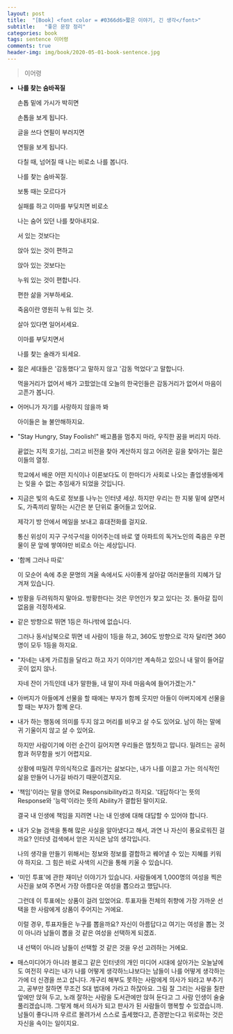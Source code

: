 ```yaml
---
layout: post
title:  "[Book] <font color = #0366d6>짧은 이야기, 긴 생각</font>"
subtitle:   "좋은 문장 정리"
categories: book
tags: sentence 이어령
comments: true
header-img: img/book/2020-05-01-book-sentence.jpg
---
```


> 이어령



- **나를 찾는 숨바꼭질**

  

  손톱 밑에 가시가 박히면 

  손톱을 보게 됩니다.

  글을 쓰다 연필이 부러지면 

  연필을 보게 됩니다.

  

  다칠 때, 넘어질 때 나는 비로소 나를 봅니다.

  

  나를 찾는 숨바꼭질.

  보통 때는 모르다가

  실패를 하고 이마를 부딪치면 비로소

  나는 숨어 있던 나를 찾아내지요.

  

  서 있는 것보다는

  앉아 있는 것이 편하고

  앉아 있는 것보다는

  누워 있는 것이 편합니다.

  편한 삶을 거부하세요.

  죽음이란 영원히 누워 있는 것.

  살아 있다면 일어서세요.

  

  이마를 부딪치면서

  나를 찾는 술래가 되세요.



- 젊은 세대들은 '감동했다'고 말하지 않고 '감동 먹었다'고 말합니다.

  먹을거리가 없어서 배가 고팠었는데 오늘의 한국인들은 감동거리가 없어서 마음이 고픈가 봅니다.



- 어머니가 자기를 사랑하지 않을까 봐

  아이들은 늘 불안해하지요.



- "Stay Hungry, Stay Foolish!" 배고픔을 멈추지 마라, 우직한 꿈을 버리지 마라.

  끝없는 지적 호기심, 그리고 비전을 찾아 계산하지 않고 어려운 길을 찾아가는 젊은이들의 열정.

  학교에서 배운 어떤 지식이나 이론보다도 이 한마디가 사회로 나오는 졸업생들에게는 잊을 수 없는 추임새가 되었을 것입니다.



- 지금은 빛의 속도로 정보를 나누는 인터넷 세상. 하지만 우리는 한 지붕 밑에 살면서도, 가족끼리 말하는 시간은 분 단위로 줄어들고 있어요.

  제각기 방 안에서 메일을 보내고 휴대전화를 걸지요.

  통신 위성이 지구 구석구석을 이어주는데 바로 옆 아파트의 독거노인의 죽음은 우편물이 문 앞에 쌓여야만 비로소 아는 세상입니다.



- '함께 그러나 따로'

  이 모순어 속에 추운 문명의 겨울 속에서도 사이좋게 살아갈 여러분들의 지혜가 담겨져 있습니다.



- 방황을 두려워하지 말아요. 방황한다는 것은 무언인가 찾고 있다는 것. 돌아갈 집이 없음을 걱정하세요.



- 같은 방향으로 뛰면 1등은 하나밖에 없습니다.

  그러나 동서남북으로 뛰면 네 사람이 1등을 하고, 360도 방향으로 각자 달리면 360명이 모두 1등을 하지요.



- "자네는 내게 가르침을 달라고 하고 자기 이야기만 계속하고 있으니 내 말이 들어갈 곳이 없지 않나.

  자네 잔이 가득인데 내가 말한들, 내 말이 자네 마음속에 들어가겠는가."



- 아버지가 아들에게 선물을 할 때에는 부자가 함께 웃지만 아들이 아버지에게 선물을 할 때는 부자가 함께 운다.



- 내가 하는 행동에 의미를 두지 않고 머리를 비우고 살 수도 있어요. 남이 하는 말에 귀 기울이지 않고 살 수 있어요.

  하지만 사람이기에 이런 순간이 길어지면 우리들은 멈칫하고 맙니다. 밀려드는 공허함과 허무함을 씻기 어렵지요.

  상황에 떠밀려 무의식적으로 흘러가는 삶보다는, 내가 나를 이끌고 가는 의식적인 삶을 만들어 나가길 바라기 때문이겠지요.



- '책임'이라는 말을 영어로 Responsibility라고 하지요. '대답하다'는 뜻의 Response와 '능력'이라는 뜻의 Ability가 결합된 말이지요.

  결국 내 인생에 책임을 지려면 나는 내 인생에 대해 대답할 수 있어야 합니다.



- 내가 오늘 검색을 통해 많은 사실을 알아냈다고 해서, 과연 나 자신이 풍요로워진 걸까요? 인터넷 검색에서 얻은 지식은 남의 생각입니다. 

  나의 생각을 만들기 위해서는 정보와 정보를 결합하고 꿰어낼 수 있는 지혜를 키워야 하지요. 그 힘은 바로 사색의 시간을 통해 키울 수 있습니다.



- '미인 투표'에 관한 재미난 이야기가 있습니다. 사람들에게 1,000명의 여성을 찍은 사진을 보여 주면서 가장 아름다운 여성을 뽑으라고 했답니다.

  그런데 이 투표에는 상품이 걸려 있었어요. 투표자들 전체의 취향에 가장 가까운 선택을 한 사람에게 상품이 주어지는 거에요.

  이럴 경우, 투표자들은 누구를 뽑을까요? 자신이 아름답다고 여기는 여성을 뽑는 것이 아니라 남들이 뽑을 것 같은 여성을 선택하게 되겠죠.

  내 선택이 아니라 남들이 선택할 것 같은 것을 우선 고려하는 거에요.



- 매스미디어가 아니라 블로그 같은 인터넷의 개인 미디어 시대에 살아가는 오늘날에도 여전히 우리는 내가 나를 어떻게 생각하느냐보다는 남들이 나를 어떻게 생각하는가에 더 신경을 쓰고 삽니다. 개구리 해부도 못하는 사람에게 의사가 되라고 부추기고, 공부만 잘하면 무조건 S대 법대에 가라고 하잖아요. 그림 잘 그리는 사람을 칠판 앞에만 앉혀 두고, 노래 잘하는 사람을 도서관에만 앉혀 둔다고 그 사람 인생이 술술 풀리겠습니까. 그렇게 해서 의사가 되고 판사가 된 사람들이 행복할 수 있겠습니까. 남들이 좋다니까 우르르 몰려가서 스스로 출세했다고, 존경받는다고 위로하는 것은 자신을 속이는 일이지요.

